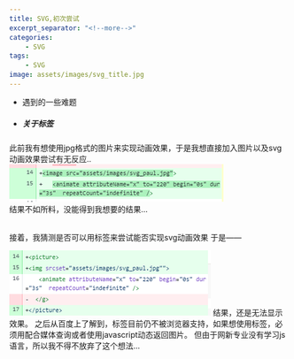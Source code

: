 ```yaml
---
title: SVG,初次尝试
excerpt_separator: "<!--more-->"
categories:
    - SVG
tags:
    - SVG
image: assets/images/svg_title.jpg    
---
```

+ 遇到的一些难题
<!--more-->

+ ##### 关于<picture>标签
此前我有想使用jpg格式的图片来实现动画效果，于是我想直接加入图片以及svg动画效果尝试有无反应..
![Alt text](/assets/images/img_modify.png)
<br>
结果不如所料，没能得到我想要的结果...	
<br>

接着，我猜测是否可以用<picture>标签来尝试能否实现svg动画效果
于是——

![Alt text](/assets/images/picture_label.png)
结果，还是无法显示效果。
之后从百度上了解到，<picture>标签目前仍不被浏览器支持，如果想使用<picture>标签，必须用<span>配合媒体查询或者使用javascript动态返回图片。
但由于网新专业没有学习js语言，所以我不得不放弃了这个想法...


<circle cx="100" cy="200" r="30" style="fill:none;stroke-width:3;stroke:black">
<animate attributeType="XML" attributeName="r" 
from="0" to="30" dur="3s"
restart="always" repeatCount="3">
</animate>
</circle>


